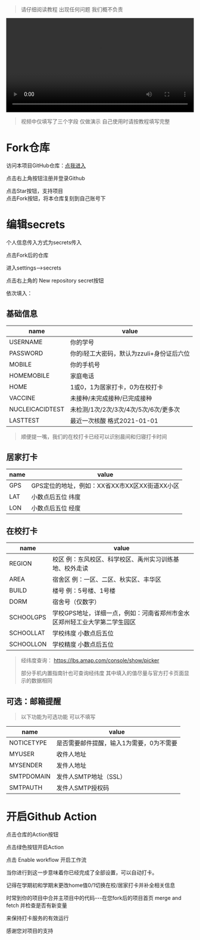 > 请仔细阅读教程 出现任何问题 我们概不负责

<html>
<video style="width:100%" src="src/video.mp4" controls></video>
</html>

> 视频中仅填写了三个字段 仅做演示 自己使用时请按教程填写完整

# Fork仓库

访问本项目GitHub仓库：[点我进入](https://github.com/billionray/ZZULI-healthreport)

点击右上角按钮注册并登录Github

点击Star按钮，支持项目  
点击Fork按钮，将本仓库复刻到自己账号下

# 编辑secrets
个人信息传入方式为secrets传入

点击Fork后的仓库

进入settings-->secrets

点击右上角的 New repository secret按钮

依次填入：
## 基础信息

| name       | value                 |
| ---------- | --------------------- |
|USERNAME |你的学号
|PASSWORD |你的i轻工大密码，默认为zzuli+身份证后六位
|MOBILE |你的手机号
|HOMEMOBILE |家庭电话
|HOME|1或0，1为居家打卡，0为在校打卡
|VACCINE|未接种/未完成接种/已完成接种
|NUCLEICACIDTEST|未检测/1次/2次/3次/4次/5次/6次/更多次
|LASTTEST|最近一次核酸 格式2021-01-01
> 顺便提一嘴，我们的在校打卡已经可以识别晨间和归寝打卡时间

## 居家打卡

| name       | value                 |
| ---------- | --------------------- |
|GPS |GPS定位的地址，例如：XX省XX市XX区XX街道XX小区|
|LAT |小数点后五位 纬度 |
|LON |小数点后五位 经度 |
## 在校打卡

| name       | value                 |
| ---------- | --------------------- |
|REGION | 校区 例：东风校区、科学校区、禹州实习训练基地、校外走读|
|AREA | 宿舍区 例：一区、二区、秋实区、丰华区 |
|BUILD |楼号 例：5号楼、1号楼 |
|DORM | 宿舍号（仅数字）|
|SCHOOLGPS | 学校GPS地址，详细一点，例如：河南省郑州市金水区郑州轻工业大学第二学生园区|
|SCHOOLLAT| 学校纬度 小数点后五位  |
|SCHOOLLON | 学校精度 小数点后五位  |



> 经纬度查询： https://lbs.amap.com/console/show/picker 
>
> 部分手机内置指南针也可查询经纬度
> 其中填入的值尽量与官方打卡页面显示的数据相同

## 可选：邮箱提醒
> 以下功能为可选功能 可以不填写

| name       | value                 |
| ---------- | --------------------- |
| NOTICETYPE   | 是否需要邮件提醒，输入1为需要，0为不需要|
| MYUSER     | 收件人地址            |
| MYSENDER   | 发件人地址            |
| SMTPDOMAIN | 发件人SMTP地址（SSL） |
| SMTPAUTH   | 发件人SMTP授权码      |


# 开启Github Action
点击仓库的Action按钮

点击绿色按钮开启Action

点击 Enable workflow 开启工作流

当你进行到这一步意味着你已经完成了全部设置，可以自动打卡。

记得在学期初和学期末更改home值0/1切换在校/居家打卡并补全相关信息

时常到你的项目中合并主项目中的代码---在您fork后的项目首页 merge and fetch 并检查是否有新变量

来保持打卡服务的有效运行

感谢您对项目的支持
